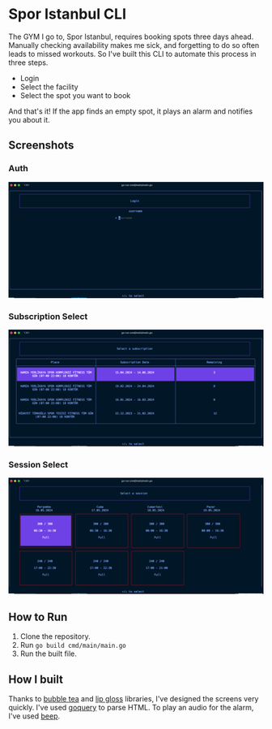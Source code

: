 # Spor Istanbul CLI

The GYM I go to, Spor Istanbul, requires booking spots three days ahead. Manually checking availability makes me sick, 
and forgetting to do so often leads to missed workouts.
So I've built this CLI to automate this process in three steps.

* Login
* Select the facility
* Select the spot you want to book

And that's it! If the app finds an empty spot, it plays an alarm and notifies you about it.


## Screenshots

### Auth
![Login Screen](assets/ss-login.png)

### Subscription Select
![Subscription Chooser Screen](assets/ss-subscription.png)

### Session Select
![Session Chooser Screen](assets/ss-session.png)


## How to Run

1. Clone the repository.
2. Run `go build cmd/main/main.go`
3. Run the built file.

## How I built

Thanks to [bubble tea](https://github.com/charmbracelet/bubbletea) and [lip gloss](https://github.com/charmbracelet/lipgloss)
libraries, I've designed the screens very quickly. I've used [goquery](https://github.com/PuerkitoBio/goquery) to parse HTML.
To play an audio for the alarm, I've used [beep](https://github.com/faiface/beep).